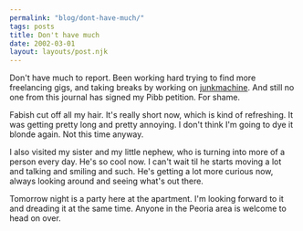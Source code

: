 ```yaml
---
permalink: "blog/dont-have-much/"
tags: posts
title: Don't have much
date: 2002-03-01
layout: layouts/post.njk
---
```


Don't have much to report. Been working hard trying to find more freelancing gigs, and taking breaks by working on [junkmachine][1]. And still no one from this journal has signed my Pibb petition. For shame.

Fabish cut off all my hair. It's really short now, which is kind of refreshing. It was getting pretty long and pretty annoying. I don't think I'm going to dye it blonde again. Not this time anyway.

I also visited my sister and my little nephew, who is turning into more of a person every day. He's so cool now. I can't wait til he starts moving a lot and talking and smiling and such. He's getting a lot more curious now, always looking around and seeing what's out there. 

Tomorrow night is a party here at the apartment. I'm looking forward to it and dreading it at the same time. Anyone in the Peoria area is welcome to head on over.

 [1]: http://www.junkmachine.com